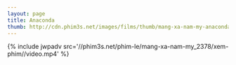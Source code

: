 ```yaml
---
layout: page
title: Anaconda
thumb: http://cdn.phim3s.net/images/films/thumb/mang-xa-nam-my-anaconda-1997.jpg
---
```

{% include jwpadv src='//phim3s.net/phim-le/mang-xa-nam-my_2378/xem-phim//video.mp4' %}